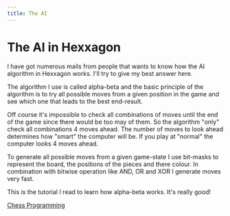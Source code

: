 ```yaml
---
title: The AI
---
```


The AI in Hexxagon
===

I have got numerous mails from people that wants to know how the AI algorithm
in Hexxagon works. I'll try to give my best answer here.

The algorithm I use is called alpha-beta and the basic principle of the
algorithm is to try all possible moves from a given position in the game and
see which one that leads to the best end-result.

Off course it's impossible to check all combinations of moves until the end of
the game since there would be too may of them. So the algorithm "only" check
all combinations 4 moves ahead. The number of moves to look ahead determines
how "smart" the computer will be. If you play at "normal" the computer looks 4
moves ahead.

To generate all possible moves from a given game-state I use bit-masks to
represent the board, the positions of the pieces and there colour. In
combination with bitwise operation like AND, OR and XOR I generate moves very
fast.

This is the tutorial I read to learn how alpha-beta works. It's really good!

[Chess Programming](http://www.gamedev.net/page/resources/_/technical/artificial-intelligence/chess-programming-part-i-getting-started-r1014)
